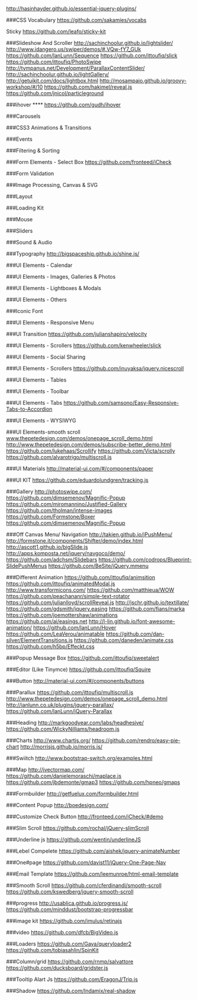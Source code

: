 http://hasinhayder.github.io/essential-jquery-plugins/

###CSS Vocabulary
https://github.com/sakamies/vocabs


Sticky
https://github.com/leafo/sticky-kit

###Slideshow And Scroller
http://sachinchoolur.github.io/lightslider/
http://www.idangero.us/swiper/demos/#.VQw-fY7_GUk
https://github.com/IanLunn/Sequence
https://github.com/ittoufiq/slick
https://github.com/ittoufiq/PhotoSwipe
http://tympanus.net/Development/ParallaxContentSlider/
http://sachinchoolur.github.io/lightGallery/
http://getuikit.com/docs/lightbox.html
http://mosampaio.github.io/groovy-workshop/#/10
https://github.com/hakimel/reveal.js
https://github.com/jnicol/particleground


###ihover ****
https://github.com/gudh/ihover


###Carousels


###CSS3 Animations & Transitions



###Events


###Filtering & Sorting


###Form Elements - Select Box
https://github.com/fronteed/iCheck


###Form Validation


###Image Processing, Canvas & SVG


###Layout


###Loading Kit


###Mouse


###Sliders


###Sound & Audio


###Typography
http://bigspaceship.github.io/shine.js/


###UI Elements - Calendar



###UI Elements - Images, Galleries & Photos



###UI Elements - Lightboxes & Modals



###UI Elements - Others



###Iconic Font



###UI Elements - Responsive Menu


###UI Transition 
https://github.com/julianshapiro/velocity


###UI Elements - Scrollers
https://github.com/kenwheeler/slick


###UI Elements - Social Sharing



###UI Elements - Scrollers
https://github.com/inuyaksa/jquery.nicescroll



###UI Elements - Tables




###UI Elements - Toolbar




###UI Elements - Tabs
https://github.com/samsono/Easy-Responsive-Tabs-to-Accordion




###UI Elements - WYSIWYG



###UI Elements-smooth scroll
www.thepetedesign.com/demos/onepage_scroll_demo.html
http://www.thepetedesign.com/demos/subscribe-better_demo.html
https://github.com/lukehaas/Scrollify
https://github.com/Victa/scrolly
https://github.com/alvarotrigo/multiscroll.js


###UI Materials
http://material-ui.com/#/components/paper


###UI KIT
https://github.com/eduardolundgren/tracking.js



###Gallery
http://photoswipe.com/
https://github.com/dimsemenov/Magnific-Popup
https://github.com/miromannino/Justified-Gallery
https://github.com/tholman/intense-images
https://github.com/Formstone/Boxer
https://github.com/dimsemenov/Magnific-Popup


###Off Canvas Menu/ Navigation
http://takien.github.io/jPushMenu/
http://formstone.it/components/Shifter/demo/index.html
http://ascott1.github.io/bigSlide.js
http://apps.komposta.net/jquery/navgoco/demo/
https://github.com/adchsm/Slidebars
https://github.com/codrops/Blueprint-SlidePushMenus
https://github.com/BeSite/jQuery.mmenu


###Different Animation
https://github.com/ittoufiq/animsition
https://github.com/ittoufiq/animatedModal.js
http://www.transformicons.com/
https://github.com/matthieua/WOW
https://github.com/peachananr/simple-text-rotator
https://github.com/julianlloyd/scrollReveal.js
http://jschr.github.io/textillate/
https://github.com/gdsmith/jquery.easing
https://github.com/fians/marka
https://github.com/joemottershaw/animations
https://github.com/ai/easings.net
http://l-lin.github.io/font-awesome-animation/
https://github.com/IanLunn/Hover
https://github.com/LeaVerou/animatable
https://github.com/dan-silver/ElementTransitions.js
https://github.com/daneden/animate.css
https://github.com/h5bp/Effeckt.css


###Popup Message Box
https://github.com/ittoufiq/sweetalert

###Editor (Like Tinymce)
https://github.com/ittoufiq/Squire

###Button
http://material-ui.com/#/components/buttons


###Parallux
https://github.com/ittoufiq/multiscroll.js
http://www.thepetedesign.com/demos/onepage_scroll_demo.html
http://ianlunn.co.uk/plugins/jquery-parallax/
https://github.com/IanLunn/jQuery-Parallax

###Heading
http://markgoodyear.com/labs/headhesive/
https://github.com/WickyNilliams/headroom.js

###Charts
http://www.chartjs.org/
https://github.com/rendro/easy-pie-chart
http://morrisjs.github.io/morris.js/

###Swiitch
http://www.bootstrap-switch.org/examples.html

###Map
http://jvectormap.com/
https://github.com/danielemoraschi/maplace.js
https://github.com/jbdemonte/gmap3
https://github.com/hpneo/gmaps

###Formbuilder
http://getfuelux.com/formbuilder.html

###Content Popup
http://boedesign.com/


###Customize Check Button
http://fronteed.com/iCheck/#demo

###Slim Scroll
https://github.com/rochal/jQuery-slimScroll

###Underline js
https://github.com/wentin/underlineJS

###Lebel Compelete
https://github.com/aishek/jquery-animateNumber


###One#page
https://github.com/davist11/jQuery-One-Page-Nav


###Email Template
https://github.com/leemunroe/html-email-template


###Smooth Scroll
https://github.com/cferdinandi/smooth-scroll
https://github.com/kswedberg/jquery-smooth-scroll

###progress
http://usablica.github.io/progress.js/
https://github.com/minddust/bootstrap-progressbar


###image kit
https://github.com/imulus/retinajs


###video
https://github.com/dfcb/BigVideo.js


###Loaders
https://github.com/Gaya/queryloader2
https://github.com/tobiasahlin/SpinKit

###Column/grid
https://github.com/rnmp/salvattore
https://github.com/ducksboard/gridster.js


###Tooltip Alart Js
https://github.com/EragonJ/Trip.js

###Shadow
https://github.com/Indamix/real-shadow
